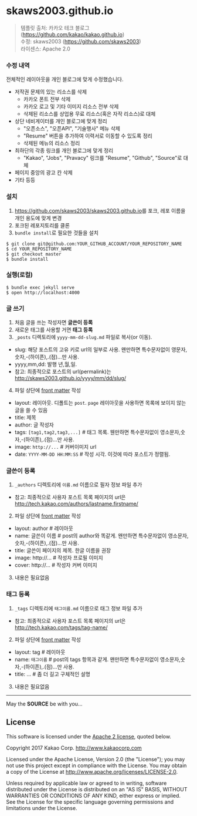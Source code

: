# skaws2003.github.io

> 템플릿 출처: 카카오 테크 블로그 (https://github.com/kakao/kakao.github.io)  
> 수정: skaws2003 (https://github.com/skaws2003)  
> 라이센스: Apache 2.0


### 수정 내역
전체적인 레이아웃을 개인 블로그에 맞게 수정했습니다.
* 저작권 문제의 있는 리소스를 삭제
  * 카카오 폰트 전부 삭제
  * 카카오 로고 및 기타 이미지 리소스 전부 삭제
  * 삭제된 리소스를 상업용 무료 리소스(혹은 자작 리소스)로 대체
* 상단 네비게이터를 개인 블로그에 맞게 정리 
  * "오픈소스", "오픈API", "기술행사" 메뉴 삭제
  * "Resume" 버튼을 추가하여 이력서로 이동할 수 있도록 정리
  * 삭제된 메뉴의 리소스 정리
* 최하단의 각종 링크를 개인 블로그에 맞게 정리
  * "Kakao", "Jobs", "Pravacy" 링크를 "Resume", "Github", "Source"로 대체
* 페이지 중앙의 광고 칸 삭제
* 기타 등등


### 설치

1. <https://github.com/skaws2003/skaws2003.github.io>를 포크, 레포 이름을 개인 용도에 맞게 변경
2. 포크된 레포지토리를 클론
3. `bundle install`로 필요한 것들을 설치

```console
$ git clone git@github.com:YOUR_GITHUB_ACCOUNT/YOUR_REPOSITORY_NAME
$ cd YOUR_REPOSITORY_NAME
$ git checkout master
$ bundle install
```


### 실행(로컬)

```
$ bundle exec jekyll serve
$ open http://localhost:4000
```


### 글 쓰기

1. 처음 글을 쓰는 작성자면 **글쓴이 등록**
2. 새로운 태그를 사용할 거면 **태그 등록**
3. `_posts` 디렉토리에 `yyyy-mm-dd-slug.md` 파일로 복사(or 이동).
 - slug: 해당 포스트의 고유 키로 url의 일부로 사용. 왠만하면 특수문자없이 영문자,숫자,-(하이픈),.(점)...만 사용.
 - yyyy,mm,dd: 발행 년,월,일.
 - 참고: 최종적으로 포스트의 url(permalink)는 http://skaws2003.github.io/yyyy/mm/dd/slug/
4. 파일 상단에 [front matter] 작성
 - layout: 레이아웃. 디폴트는 `post`. `page` 레이아웃을 사용하면 목록에 보이지 않는 글을 쓸 수 있음
 - title: 제목
 - author: 글 작성자
 - tags: `[tag1,tag2,tag3,...]` # 태그 목록. 웬만하면 특수문자없이 영소문자,숫자,-(하이픈),.(점)...만 사용.
 - image: `http://...` # 커버이미지 url
 - date: `YYYY-MM-DD HH:MM:SS` # 작성 시각. 이것에 따라 포스트가 정렬됨.


### 글쓴이 등록

1. `_authors` 디렉토리에 `이름.md` 이름으로 필자 정보 파일 추가
  - 참고: 최종적으로 사용자 포스트 목록 페이지의 url은 http://tech.kakao.com/authors/lastname.firstname/
2. 파일 상단에 [front matter] 작성
 - layout: author # 레이아웃
 - name: 글쓴이 이름 # post의 author와 똑같게. 왠만하면 특수문자없이 영소문자,숫자,-(하이픈),.(점)...만 사용.
 - title: 글쓴이 페이지의 제목. 한글 이름을 권장
 - image: http://... # 작성자 프로필 이미지
 - cover: http://... # 작성자 커버 이미지
3. 내용은 필요없음


### 태그 등록

1. `_tags` 디렉토리에 `태그이름.md` 이름으로 태그 정보 파일 추가
 - 참고: 최종적으로 사용자 포스트 목록 페이지의 url은 http://tech.kakao.com/tags/tag-name/
2. 파일 상단에 [front matter] 작성
 - layout: tag # 레이아웃
 - name: `태그이름` # post의 tags 항목과 같게. 왠만하면 특수문자없이 영소문자,숫자,-(하이픈),.(점)...만 사용.
 - title: ... # 좀 더 길고 구체적인 설명
3. 내용은 필요없음

---

May the **SOURCE** be with you...

[GitHub Pages]: https://pages.github.com
[Jekyll]: https://jekyllrb.com
[front matter]: https://jekyllrb.com/docs/frontmatter/
[gfm]: https://guides.github.com/features/mastering-markdown/
[kramdown]: http://kramdown.gettalong.org
[rouge]: http://rouge.jneen.net


## License

This software is licensed under the [Apache 2 license](LICENSE.txt), quoted below.

Copyright 2017 Kakao Corp. <http://www.kakaocorp.com>

Licensed under the Apache License, Version 2.0 (the "License"); you may not use this project except in compliance with the License. You may obtain a copy of the License at http://www.apache.org/licenses/LICENSE-2.0.

Unless required by applicable law or agreed to in writing, software distributed under the License is distributed on an "AS IS" BASIS, WITHOUT WARRANTIES OR CONDITIONS OF ANY KIND, either express or implied. See the License for the specific language governing permissions and limitations under the License.

